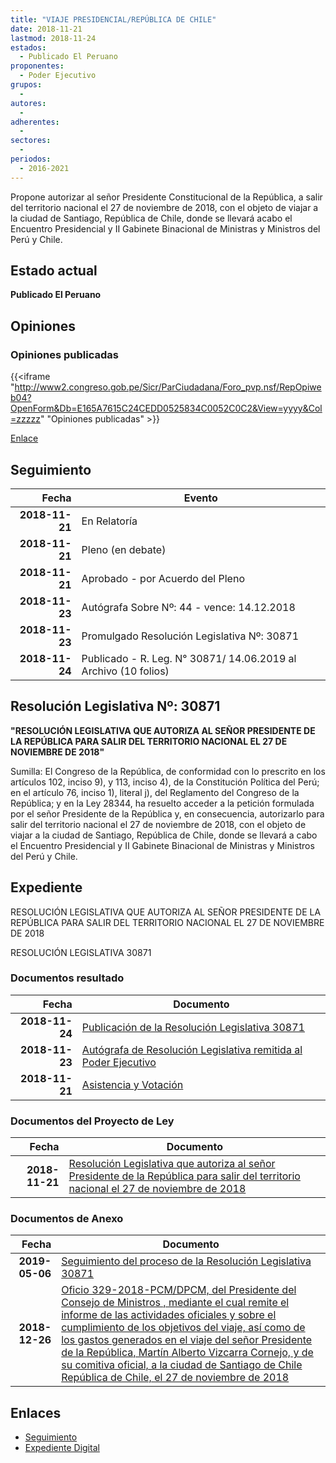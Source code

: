 ```yaml
---
title: "VIAJE PRESIDENCIAL/REPÚBLICA DE CHILE"
date: 2018-11-21
lastmod: 2018-11-24
estados: 
  - Publicado El Peruano
proponentes: 
  - Poder Ejecutivo
grupos: 
  - 
autores: 
  - 
adherentes: 
  - 
sectores: 
  - 
periodos: 
  - 2016-2021
---
```


Propone autorizar al señor Presidente Constitucional de la República, a salir del territorio nacional el 27 de noviembre de 2018, con el objeto de viajar a la ciudad de Santiago, República de Chile, donde se llevará acabo el Encuentro Presidencial y II Gabinete Binacional de Ministras y Ministros del Perú y Chile.


## Estado actual

**Publicado El Peruano**

## Opiniones

### Opiniones publicadas

{{<iframe "http://www2.congreso.gob.pe/Sicr/ParCiudadana/Foro_pvp.nsf/RepOpiweb04?OpenForm&Db=E165A7615C24CEDD0525834C0052C0C2&View=yyyy&Col=zzzzz" "Opiniones publicadas" >}}

[Enlace](http://www2.congreso.gob.pe/Sicr/ParCiudadana/Foro_pvp.nsf/RepOpiweb04?OpenForm&Db=E165A7615C24CEDD0525834C0052C0C2&View=yyyy&Col=zzzzz)

## Seguimiento

| Fecha | Evento |
|------:|--------|
| **2018-11-21** | En Relatoría|
| **2018-11-21** | Pleno (en debate)|
| **2018-11-21** | Aprobado - por Acuerdo del Pleno|
| **2018-11-23** | Autógrafa Sobre Nº: 44 - vence: 14.12.2018|
| **2018-11-23** | Promulgado Resolución Legislativa Nº: 30871|
| **2018-11-24** | Publicado - R. Leg. N° 30871/ 14.06.2019 al Archivo (10 folios)|

## Resolución Legislativa Nº: 30871

**"RESOLUCIÓN LEGISLATIVA QUE AUTORIZA AL SEÑOR PRESIDENTE DE LA REPÚBLICA PARA SALIR DEL TERRITORIO NACIONAL EL 27 DE NOVIEMBRE DE 2018"**

Sumilla: El Congreso de la República, de conformidad con lo prescrito en los artículos 102, inciso 9), y 113, inciso 4), de la Constitución Política del Perú; en el artículo 76, inciso 1), literal j), del Reglamento del Congreso de la República; y en la Ley 28344, ha resuelto acceder a la petición formulada por el señor Presidente de la República y, en consecuencia, autorizarlo para salir del territorio nacional el 27 de noviembre de 2018, con el objeto de viajar a la ciudad de Santiago, República de Chile, donde se llevará a cabo el Encuentro Presidencial y II Gabinete Binacional de Ministras y Ministros del Perú y Chile.


## Expediente

RESOLUCIÓN LEGISLATIVA QUE AUTORIZA AL SEÑOR PRESIDENTE DE LA REPÚBLICA PARA SALIR DEL TERRITORIO NACIONAL EL 27 DE NOVIEMBRE DE 2018

RESOLUCIÓN LEGISLATIVA 30871


### Documentos resultado

| Fecha | Documento |
|------:|--------|
| **2018-11-24** | [Publicación de la Resolución Legislativa 30871](http://www.leyes.congreso.gob.pe/Documentos/2016_2021/ADLP/Normas_Legales/30871-RLG.pdf) |
| **2018-11-23** | [Autógrafa de Resolución Legislativa remitida al Poder Ejecutivo](http://www.leyes.congreso.gob.pe/Documentos/2016_2021/ADLP/Texto_Aprobado/AU0363520181123.pdf) |
| **2018-11-21** | [Asistencia y Votación](http://www.leyes.congreso.gob.pe/Documentos/2016_2021/Asistencia_y_Votacion/Proyectos_de_Ley/AV0363520181121.pdf) |

### Documentos del Proyecto de Ley

| Fecha | Documento |
|------:|--------|
| **2018-11-21** | [Resolución Legislativa que autoriza al señor Presidente de la República para salir del territorio nacional el 27 de noviembre de 2018](http://www.leyes.congreso.gob.pe/Documentos/2016_2021/Proyectos_de_Ley_y_de_Resoluciones_Legislativas/PL0363520181121.pdf) |

### Documentos de Anexo

| Fecha | Documento |
|------:|--------|
| **2019-05-06** | [Seguimiento del proceso de la Resolución Legislativa 30871](http://www.leyes.congreso.gob.pe/Documentos/2016_2021/Seguimiento_de_Proyectos_de_Ley/03635PL20190806.pdf) |
| **2018-12-26** | [Oficio 329-2018-PCM/DPCM, del Presidente del Consejo de Ministros , mediante el cual remite el informe de las actividades oficiales y sobre el cumplimiento de los objetivos del viaje, así como de los gastos generados en el viaje del señor Presidente de la República, Martín Alberto Vizcarra Cornejo, y de su comitiva oficial, a la ciudad de Santiago de Chile República de Chile, el 27 de noviembre de 2018](http://www.leyes.congreso.gob.pe/Documentos/2016_2021/Oficios/Poder_Ejecutivo/OFICIO-329-2018-PCM-DPCM.pdf) |

## Enlaces 

- [Seguimiento](http://www2.congreso.gob.pe/Sicr/TraDocEstProc/CLProLey2016.nsf/f7fff46988ca05b1052578e100829cc7/ded772ce51e8a3d90525834c00608dba?OpenDocument)
- [Expediente Digital](http://www2.congreso.gob.pe/Sicr/TraDocEstProc/CLProLey2016.nsf/f7fff46988ca05b1052578e100829cc7/ded772ce51e8a3d90525834c00608dba?OpenDocument&Click=05257FB7005EB655.eb71d0cf91d8294e05256cdf006b5706/$Body/0.1C6C)
